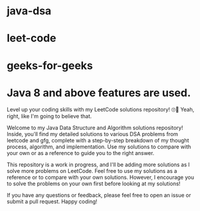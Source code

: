 # java-dsa 
# leet-code 
# geeks-for-geeks

# Java 8 and above features are used.

Level up your coding skills with my LeetCode solutions repository! 
🙄🤔 Yeah, right, like I'm going to believe that.

Welcome to my Java Data Structure and Algorithm solutions repository! Inside, you'll find my detailed solutions to various DSA problems from leetcode and gfg, complete with a step-by-step breakdown of my thought process, algorithm, and implementation. Use my solutions to compare with your own or as a reference to guide you to the right answer.

This repository is a work in progress, and I'll be adding more solutions as I solve more problems on LeetCode. Feel free to use my solutions as a reference or to compare with your own solutions. However, I encourage you to solve the problems on your own first before looking at my solutions!

If you have any questions or feedback, please feel free to open an issue or submit a pull request. Happy coding!
